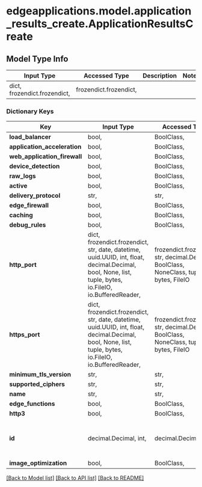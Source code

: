 # edgeapplications.model.application_results_create.ApplicationResultsCreate

## Model Type Info
Input Type | Accessed Type | Description | Notes
------------ | ------------- | ------------- | -------------
dict, frozendict.frozendict,  | frozendict.frozendict,  |  | 

### Dictionary Keys
Key | Input Type | Accessed Type | Description | Notes
------------ | ------------- | ------------- | ------------- | -------------
**load_balancer** | bool,  | BoolClass,  |  | 
**application_acceleration** | bool,  | BoolClass,  |  | 
**web_application_firewall** | bool,  | BoolClass,  |  | 
**device_detection** | bool,  | BoolClass,  |  | 
**raw_logs** | bool,  | BoolClass,  |  | 
**active** | bool,  | BoolClass,  |  | 
**delivery_protocol** | str,  | str,  |  | 
**edge_firewall** | bool,  | BoolClass,  |  | 
**caching** | bool,  | BoolClass,  |  | 
**debug_rules** | bool,  | BoolClass,  |  | 
**http_port** | dict, frozendict.frozendict, str, date, datetime, uuid.UUID, int, float, decimal.Decimal, bool, None, list, tuple, bytes, io.FileIO, io.BufferedReader,  | frozendict.frozendict, str, decimal.Decimal, BoolClass, NoneClass, tuple, bytes, FileIO |  | 
**https_port** | dict, frozendict.frozendict, str, date, datetime, uuid.UUID, int, float, decimal.Decimal, bool, None, list, tuple, bytes, io.FileIO, io.BufferedReader,  | frozendict.frozendict, str, decimal.Decimal, BoolClass, NoneClass, tuple, bytes, FileIO |  | 
**minimum_tls_version** | str,  | str,  |  | 
**supported_ciphers** | str,  | str,  |  | 
**name** | str,  | str,  |  | 
**edge_functions** | bool,  | BoolClass,  |  | 
**http3** | bool,  | BoolClass,  |  | 
**id** | decimal.Decimal, int,  | decimal.Decimal,  |  | value must be a 64 bit integer
**image_optimization** | bool,  | BoolClass,  |  | 

[[Back to Model list]](../../README.md#documentation-for-models) [[Back to API list]](../../README.md#documentation-for-api-endpoints) [[Back to README]](../../README.md)


